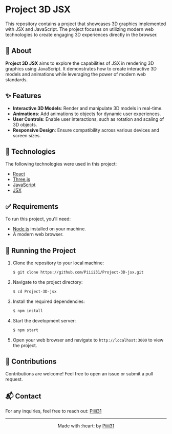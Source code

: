 # Project 3D JSX

This repository contains a project that showcases 3D graphics implemented with JSX and JavaScript. The project focuses on utilizing modern web technologies to create engaging 3D experiences directly in the browser.

## :dart: About ##

**Project 3D JSX** aims to explore the capabilities of JSX in rendering 3D graphics using JavaScript. It demonstrates how to create interactive 3D models and animations while leveraging the power of modern web standards.

## :sparkles: Features ##

- **Interactive 3D Models**: Render and manipulate 3D models in real-time.
- **Animations**: Add animations to objects for dynamic user experiences.
- **User Controls**: Enable user interactions, such as rotation and scaling of 3D objects.
- **Responsive Design**: Ensure compatibility across various devices and screen sizes.

## :rocket: Technologies ##

The following technologies were used in this project:

- [React](https://reactjs.org/)
- [Three.js](https://threejs.org/)
- [JavaScript](https://developer.mozilla.org/en-US/docs/Web/JavaScript)
- [JSX](https://reactjs.org/docs/introducing-jsx.html)

## :white_check_mark: Requirements ##

To run this project, you'll need:

- [Node.js](https://nodejs.org/en/) installed on your machine.
- A modern web browser.

## :checkered_flag: Running the Project ##

1. Clone the repository to your local machine:

    ```bash
    $ git clone https://github.com/Piiii31/Project-3D-jsx.git
    ```

2. Navigate to the project directory:

    ```bash
    $ cd Project-3D-jsx
    ```

3. Install the required dependencies:

    ```bash
    $ npm install
    ```

4. Start the development server:

    ```bash
    $ npm start
    ```

5. Open your web browser and navigate to `http://localhost:3000` to view the project.



## :handshake: Contributions ##

Contributions are welcome! Feel free to open an issue or submit a pull request.

## :mailbox_with_mail: Contact ##

For any inquiries, feel free to reach out: [Piiii31](mailto:meddeb65@gmail.com)

---

<p align="center">
  Made with :heart: by <a href="https://github.com/Piiii31" target="_blank">Piiii31</a>
</p>
